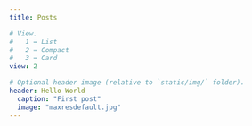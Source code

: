 ```yaml
---
title: Posts

# View.
#   1 = List
#   2 = Compact
#   3 = Card
view: 2

# Optional header image (relative to `static/img/` folder).
header: Hello World
  caption: "First post"
  image: "maxresdefault.jpg"
---
```

